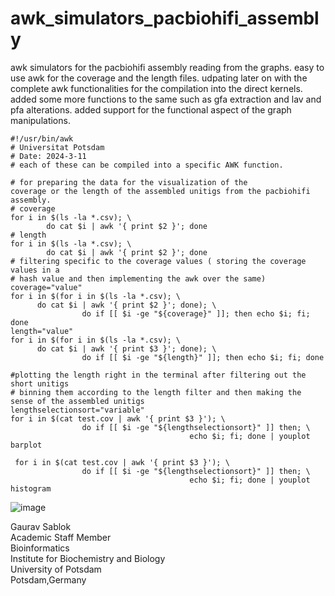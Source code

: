 # awk_simulators_pacbiohifi_assembly
awk simulators for the pacbiohifi assembly reading from the graphs. easy to use awk for the coverage and the length files. udpating later on with the complete awk functionalities for the compilation into the direct kernels. added some more functions to the same such as gfa extraction and lav and pfa alterations. added support for the functional aspect of the graph manipulations. 

```
#!/usr/bin/awk
# Universitat Potsdam
# Date: 2024-3-11
# each of these can be compiled into a specific AWK function. 

# for preparing the data for the visualization of the
coverage or the length of the assembled unitigs from the pacbiohifi assembly. 
# coverage 
for i in $(ls -la *.csv); \ 
        do cat $i | awk '{ print $2 }'; done
# length
for i in $(ls -la *.csv); \
        do cat $i | awk '{ print $2 }'; done
# filtering specific to the coverage values ( storing the coverage values in a
# hash value and then implementing the awk over the same)
coverage="value"
for i in $(for i in $(ls -la *.csv); \
      do cat $i | awk '{ print $2 }'; done); \ 
                do if [[ $i -ge "${coverage}" ]]; then echo $i; fi; done
length="value"
for i in $(for i in $(ls -la *.csv); \
      do cat $i | awk '{ print $3 }'; done); \ 
                do if [[ $i -ge "${length}" ]]; then echo $i; fi; done

#plotting the length right in the terminal after filtering out the short unitigs
# binning them according to the length filter and then making the sense of the assembled unitigs
lengthselectionsort="variable"
for i in $(cat test.cov | awk '{ print $3 }'); \
                do if [[ $i -ge "${lengthselectionsort}" ]] then; \ 
                                        echo $i; fi; done | youplot barplot

 for i in $(cat test.cov | awk '{ print $3 }'); \
                do if [[ $i -ge "${lengthselectionsort}" ]] then; \ 
                                        echo $i; fi; done | youplot histogram
```
![image](https://github.com/sablokgaurav/awk_simulators_pacbiohifi_assembly/blob/main/plotimage.png)

Gaurav Sablok \
Academic Staff Member \
Bioinformatics \
Institute for Biochemistry and Biology \
University of Potsdam \
Potsdam,Germany

